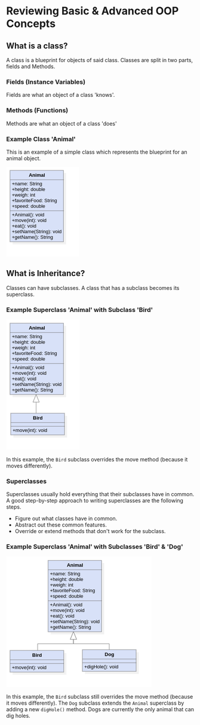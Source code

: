 # Reviewing Basic & Advanced OOP Concepts

## What is a class?

A class is a blueprint for objects of said class.
Classes are split in two parts, fields and Methods.

### Fields (Instance Variables)

Fields are what an object of a class 'knows'.

### Methods (Functions)

Methods are what an object of a class 'does'

### Example Class 'Animal'

This is an example of a simple class which represents the blueprint for an
animal object.

![UML Class Animal](uml/ClassDiagram1.png)

## What is Inheritance?

Classes can have subclasses. A class that has a subclass becomes its superclass.

### Example Superclass 'Animal' with Subclass 'Bird'

![UML Class Animal and Bird](uml/ClassDiagram2.png)

In this example, the `Bird` subclass overrides the move method (because it moves differently).

### Superclasses

Superclasses usually hold everything that their subclasses have in common.
A good step-by-step approach to writing superclasses are the following steps.

- Figure out what classes have in common.
- Abstract out these common features.
- Override or extend methods that don't work for the subclass.

### Example Superclass 'Animal' with Subclasses 'Bird' & 'Dog'

![UML Class Animal, Dog and Bird](uml/ClassDiagram3.png)

In this example, the `Bird` subclass still overrides the move method (because it moves differently).
The `Dog` subclass extends the `Animal` superclass by adding a new `digHole()` method.
Dogs are currently the only animal that can dig holes.
